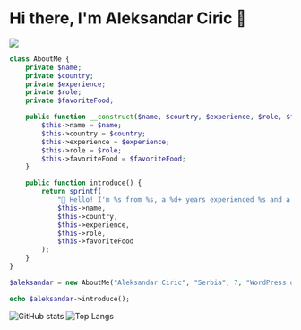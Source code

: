 <h1>Hi there, I'm Aleksandar Ciric 👋</h1> 

![](https://komarev.com/ghpvc/?username=alexmeanpug)

```php
class AboutMe {
    private $name;
    private $country;
    private $experience;
    private $role;
    private $favoriteFood;

    public function __construct($name, $country, $experience, $role, $favoriteFood) {
        $this->name = $name;
        $this->country = $country;
        $this->experience = $experience;
        $this->role = $role;
        $this->favoriteFood = $favoriteFood;
    }

    public function introduce() {
        return sprintf(
            "👋 Hello! I'm %s from %s, a %d+ years experienced %s and a %s lover 🍔.",
            $this->name,
            $this->country,
            $this->experience,
            $this->role,
            $this->favoriteFood
        );
    }
}

$aleksandar = new AboutMe("Aleksandar Ciric", "Serbia", 7, "WordPress developer and frontend developer", "burger");

echo $aleksandar->introduce();
```

![GitHub stats](https://github-readme-stats-git-master-alexmeanpug.vercel.app/api?username=alexmeanpug&show=reviews,prs_merged,prs_merged_percentage&hide=stars,issues&theme=dark&show_icons=true&rank_icon=percentile)
![Top Langs](https://github-readme-stats-git-master-alexmeanpug.vercel.app/api/top-langs/?username=alexmeanpug&layout=compact&theme=dark&show_icons=true)
